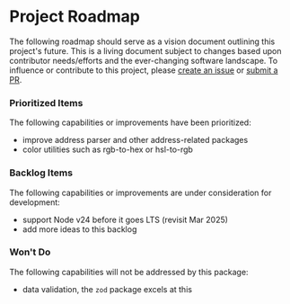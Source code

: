 # Project Roadmap

The following roadmap should serve as a vision document outlining this project's future. This is a living document subject to changes based upon contributor needs/efforts and the ever-changing software landscape. To influence or contribute to this project, please [create an issue](https://github.com/cdepage/zerodep/issues) or [submit a PR](https://github.com/cdepage/zerodep/pulls).

### Prioritized Items

The following capabilities or improvements have been prioritized:

- improve address parser and other address-related packages
- color utilities such as rgb-to-hex or hsl-to-rgb

### Backlog Items

The following capabilities or improvements are under consideration for development:

- support Node v24 before it goes LTS (revisit Mar 2025)
- add more ideas to this backlog

### Won't Do

The following capabilities will not be addressed by this package:

- data validation, the `zod` package excels at this
